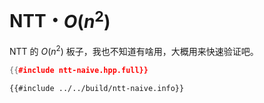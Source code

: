 # NTT・$O(n^2)$

NTT 的 $O(n^2)$ 板子，我也不知道有啥用，大概用来快速验证吧。

```cpp
{{#include ntt-naive.hpp.full}}
```

```
{{#include ../../build/ntt-naive.info}}
```
